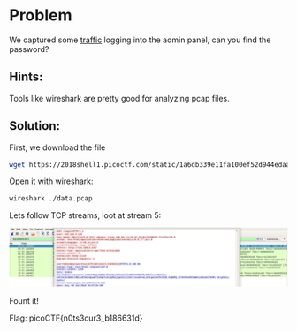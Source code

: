 # Problem
We captured some [traffic](https://2018shell1.picoctf.com/static/1a6db339e11fa100ef52d944edaa9612/data.pcap) logging into the admin panel, can you find the password?

## Hints:
Tools like wireshark are pretty good for analyzing pcap files.

## Solution:

First, we download the file
```bash
wget https://2018shell1.picoctf.com/static/1a6db339e11fa100ef52d944edaa9612/data.pcap
```

Open it with wireshark:
```bash
wireshark ./data.pcap
```

Lets follow TCP streams, loot at stream 5:

![TCP stream 5](./screenshot-1.png)

Fount it!

Flag: picoCTF{n0ts3cur3_b186631d}
